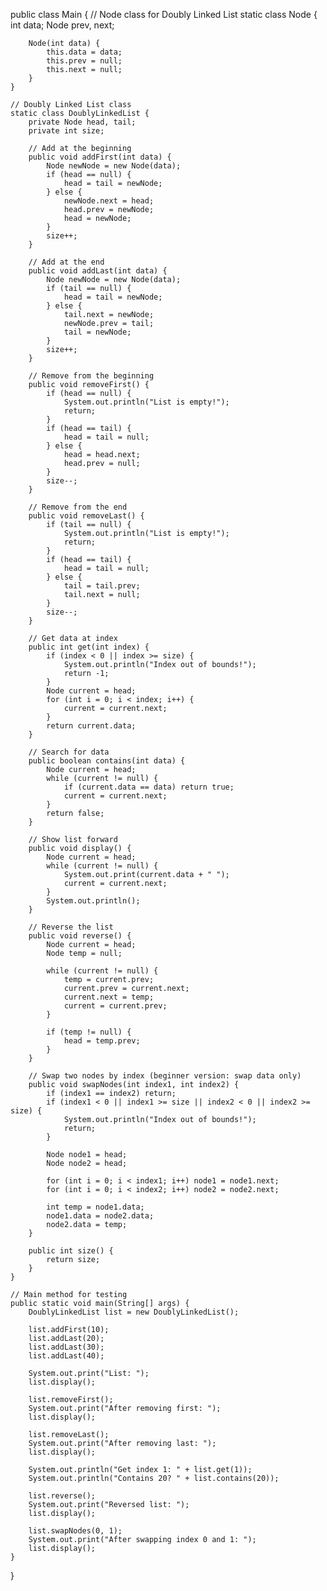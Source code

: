 public class Main {
    // Node class for Doubly Linked List
    static class Node {
        int data;
        Node prev, next;

        Node(int data) {
            this.data = data;
            this.prev = null;
            this.next = null;
        }
    }

    // Doubly Linked List class
    static class DoublyLinkedList {
        private Node head, tail;
        private int size;

        // Add at the beginning
        public void addFirst(int data) {
            Node newNode = new Node(data);
            if (head == null) {
                head = tail = newNode;
            } else {
                newNode.next = head;
                head.prev = newNode;
                head = newNode;
            }
            size++;
        }

        // Add at the end
        public void addLast(int data) {
            Node newNode = new Node(data);
            if (tail == null) {
                head = tail = newNode;
            } else {
                tail.next = newNode;
                newNode.prev = tail;
                tail = newNode;
            }
            size++;
        }

        // Remove from the beginning
        public void removeFirst() {
            if (head == null) {
                System.out.println("List is empty!");
                return;
            }
            if (head == tail) {
                head = tail = null;
            } else {
                head = head.next;
                head.prev = null;
            }
            size--;
        }

        // Remove from the end
        public void removeLast() {
            if (tail == null) {
                System.out.println("List is empty!");
                return;
            }
            if (head == tail) {
                head = tail = null;
            } else {
                tail = tail.prev;
                tail.next = null;
            }
            size--;
        }

        // Get data at index
        public int get(int index) {
            if (index < 0 || index >= size) {
                System.out.println("Index out of bounds!");
                return -1;
            }
            Node current = head;
            for (int i = 0; i < index; i++) {
                current = current.next;
            }
            return current.data;
        }

        // Search for data
        public boolean contains(int data) {
            Node current = head;
            while (current != null) {
                if (current.data == data) return true;
                current = current.next;
            }
            return false;
        }

        // Show list forward
        public void display() {
            Node current = head;
            while (current != null) {
                System.out.print(current.data + " ");
                current = current.next;
            }
            System.out.println();
        }

        // Reverse the list
        public void reverse() {
            Node current = head;
            Node temp = null;

            while (current != null) {
                temp = current.prev;
                current.prev = current.next;
                current.next = temp;
                current = current.prev;
            }

            if (temp != null) {
                head = temp.prev;
            }
        }

        // Swap two nodes by index (beginner version: swap data only)
        public void swapNodes(int index1, int index2) {
            if (index1 == index2) return;
            if (index1 < 0 || index1 >= size || index2 < 0 || index2 >= size) {
                System.out.println("Index out of bounds!");
                return;
            }

            Node node1 = head;
            Node node2 = head;

            for (int i = 0; i < index1; i++) node1 = node1.next;
            for (int i = 0; i < index2; i++) node2 = node2.next;

            int temp = node1.data;
            node1.data = node2.data;
            node2.data = temp;
        }

        public int size() {
            return size;
        }
    }

    // Main method for testing
    public static void main(String[] args) {
        DoublyLinkedList list = new DoublyLinkedList();

        list.addFirst(10);
        list.addLast(20);
        list.addLast(30);
        list.addLast(40);

        System.out.print("List: ");
        list.display();

        list.removeFirst();
        System.out.print("After removing first: ");
        list.display();

        list.removeLast();
        System.out.print("After removing last: ");
        list.display();

        System.out.println("Get index 1: " + list.get(1));
        System.out.println("Contains 20? " + list.contains(20));

        list.reverse();
        System.out.print("Reversed list: ");
        list.display();

        list.swapNodes(0, 1);
        System.out.print("After swapping index 0 and 1: ");
        list.display();
    }
}
